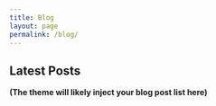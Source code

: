```yaml
---
title: Blog
layout: page
permalink: /blog/
---
```


## Latest Posts

**(The theme will likely inject your blog post list here)**
